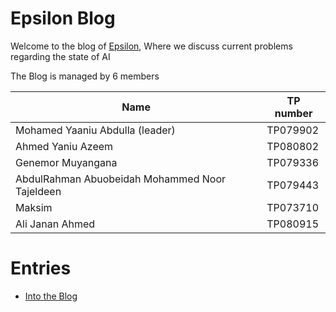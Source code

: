 
# Epsilon Blog

Welcome to the blog of [Epsilon](./SUMMARY.md), Where we discuss current problems regarding the state of AI

The Blog is managed by 6 members

| Name                                           | TP number   |
| ---------------------------------------------- | ----------- |
| Mohamed Yaaniu Abdulla (leader)                | TP079902    |
| Ahmed Yaniu Azeem                              | TP080802    |
| Genemor Muyangana                              | TP079336    |
| AbdulRahman Abuobeidah Mohammed Noor Tajeldeen | TP079443    |
| Maksim                                         | TP073710    |
| Ali Janan Ahmed                                | TP080915    |




# Entries
- [Into the Blog](./E1.md) 

